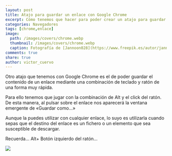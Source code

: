 ```yaml
---
layout: post
title: Atajo para guardar un enlace con Google Chrome
excerpt: Cómo tenemos que hacer para poder crear un atajo para guardar un enlace con Google Chrome.
categories: Navegadores
tags: [chrome,enlace]
image:
  path: /images/covers/chrome.webp
  thumbnail: /images/covers/chrome.webp
  caption: Fotografía de [Jannoon028](https://www.freepik.es/autor/jannoon028)
comments: true
share: true
author: victor_cuervo
---
```


Otro atajo que tenemos con Google Chrome es el de poder guardar el contenido de un enlace mediante una combinación de teclado y ratón de una forma muy rápida.


Para ello tenemos que jugar con la combinación de Alt y el click del ratón. De esta manera, al pulsar sobre el enlace nos aparecerá la ventana emergente de «Guardar como…»


Aunque la puedes utilizar con cualquier enlace, lo suyo es utilizarla cuando sepas que el destino del enlace es un fichero o un elemento que sea susceptible de descargar.


Recuerda… Alt+ Botón izquierdo del ratón…


![](https://www.ayudaenlaweb.com/wp-content/uploads/2009/12/alt-click.png)

